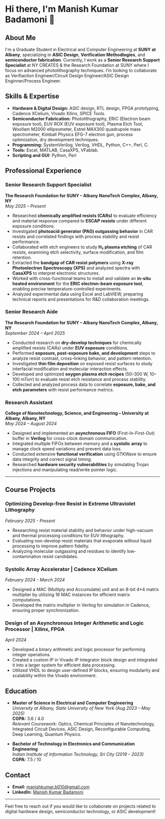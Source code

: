 # Hi there, I'm Manish Kumar Badamoni 👋

## About Me

I'm a Graduate Student in Electrical and Computer Engineering at **SUNY at Albany**, specializing in **ASIC Design**, **Verification Methodlogies**, and **semiconductor fabrication**. Currently, I work as a **Senior Research Support Specialist** at NY CREATES & the Research Foundation at SUNY where I focus on advanced photolithography techniques. I’m looking to collaborate as Verifiaction Engineer/Circuit Design Engineer/ASIC Design Enginner/Process Engineer.

## Skills & Expertise

- **Hardware & Digital Design:** ASIC design, RTL design, FPGA prototyping, Cadence XCelium, Vivado Xilinx, SPICE Tools.
- **Semiconductor Fabrication:** Photolithography,  ERIC (Electron beam exposure tool), EUV ROX (EUV exposure tool), Plasma
Etch Tool, Woollam M2000 ellipsometer, Extrel MAX300 quadrupole mass spectrometer, Kimball Physics EFG-7
electron gun, process optimization, dry development techniques.
- **Programming:** SystemVerilog, Verilog, VHDL, Python, C++, Perl, C.
- **Tools:** Excel, MATLAB, CasaXPS, VFablab.
- **Scripting and GUI:** Python, Perl
## Professional Experience

### Senior Research Support Specialist  
**The Research Foundation for SUNY – Albany NanoTech Complex, Albany, NY**  
*May 2025 – Present*  
- Researched **chemically amplified resists (CARs)** to evaluate efficiency and material response compared to **ESCAP resists** under different exposure conditions.  
- Investigated **photoacid generator (PAG) outgassing behavior** in CAR resists and correlated findings with process stability and resist performance.  
- Collaborated with etch engineers to study **H₂ plasma etching** of CAR resists, examining etch selectivity, surface modification, and film retention.  
- Extracted the **bandgap of CAR resist polymers** using **X-ray Photoelectron Spectroscopy (XPS)** and analyzed spectra with **CasaXPS** to interpret electronic structures.  
- Worked with cross-functional teams to install and validate an **in-situ heated environment** for the **ERIC electron-beam exposure tool**, enabling precise temperature-controlled experiments.  
- Analyzed experimental data using Excel and LabVIEW, preparing technical reports and presentations for R&D collaboration meetings.

### Senior Research Aide  
**The Research Foundation for SUNY – Albany NanoTech Complex, Albany, NY**  
*September 2024 – April 2025*  
- Conducted research on **dry-develop techniques** for chemically amplified resists (CARs) under **EUV exposure** conditions.  
- Performed **exposure, post-exposure bake, and development** steps to analyze resist contrast, cross-linking behavior, and pattern retention.  
- Investigated **thin film deposition** on exposed resist surfaces to study interfacial modification and molecular interaction effects.  
- Developed and optimized **oxygen plasma etch recipes** (50–300 W, 10–100 mTorr) to evaluate resist etch resistance and process stability.  
- Collected and analyzed process data to correlate **exposure, bake, and etch parameters** with resist performance metrics.  

### Research Assistant  
**College of Nanotechnology, Science, and Engineering – University at Albany, Albany, NY**  
*May 2024 – August 2024*  
- Designed and implemented an **asynchronous FIFO** (First-In-First-Out) buffer in **Verilog** for cross-clock domain communication.  
- Integrated multiple FIFOs between memory and a **systolic array** to manage clock speed variations and prevent data loss.  
- Conducted extensive **functional verification** using GTKWave to ensure data integrity and correct signal timing.  
- Researched **hardware security vulnerabilities** by simulating Trojan injections and manipulating read/write pointer logic.
---

## Course Projects

### Optimizing Develop-free Resist in Extreme Ultraviolet Lithography  
*February 2025 - Present*  
- Researching resist material stability and behavior under high-vacuum and thermal processing conditions for EUV lithography.  
- Evaluating non-develop resist materials that evaporate without liquid processing to improve pattern fidelity.  
- Analyzing molecular outgassing and residues to identify low-contamination resist candidates.

### Systolic Array Accelerator | Cadence XCelium  
*February 2024 - March 2024*  
- Designed a MAC (Multiply and Accumulate) unit and an 8-bit 4×4 matrix multiplier by utilizing 16 MAC instances for efficient matrix computations.  
- Developed the matrix multiplier in Verilog for simulation in Cadence, ensuring proper synchronization.

### Design of an Asynchronous Integer Arithmetic and Logic Processor | Xilinx, FPGA  
*April 2024*  
- Developed a binary arithmetic and logic processor for performing integer operations.  
- Created a custom IP in Vivado IP Integrator block design and integrated it into a larger system for efficient data processing.  
- Utilized VHDL to design user-defined IP blocks, ensuring modularity and scalability within the Vivado environment.

## Education

- **Master of Science in Electrical and Computer Engineering**  
  *University at Albany, State University of New York (Aug 2023 – May 2025)*  
  **CGPA:** 3.6 / 4.0  
  *Relevant Coursework:* Optics, Chemical Principles of Nanotechnology, Integrated Circuit Devices, ASIC Design, Reconfigurable Computing, Deep Learning, Quantum Physics.

- **Bachelor of Technology in Electronics and Communication Engineering**  
  *Indian Institute of Information Technology, Sri City (2019 – 2023)*  
  **CGPA:** 7.5 / 10  

## Contact

- **Email:** [manishkumar.b010@gmail.com](mailto:manishkumar.b010@gmail.com)
- **LinkedIn:** [Manish Kumar Badamoni](https://www.linkedin.com/in/mbadamoni)

---

Feel free to reach out if you would like to collaborate on projects related to digital hardware design, semiconductor technology, or ASIC development!
